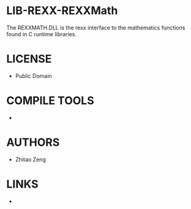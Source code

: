 LIB-REXX-REXXMath
=================

The REXXMATH.DLL is the rexx interface to the mathematics functions found in C runtime libraries. 

LICENSE
===============
* Public Domain

COMPILE TOOLS
===============
* 
 
AUTHORS
===============
* Zhitao Zeng

LINKS
===============
* 
